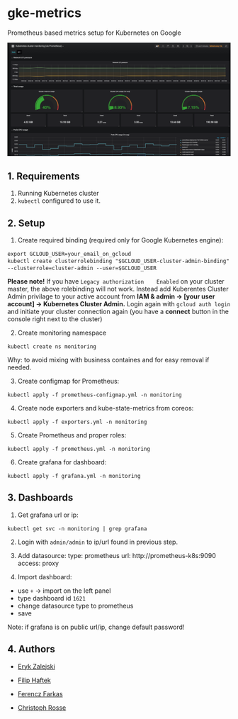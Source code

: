 # gke-metrics
Prometheus based metrics setup for Kubernetes on Google

![sample dashboard](images/sample_dashboard.png)

## 1. Requirements

1. Running Kubernetes cluster
2. `kubectl` configured to use it.

## 2. Setup

1. Create required binding (required only for Google Kubernetes engine):
```
export GCLOUD_USER=your_email_on_gcloud
kubectl create clusterrolebinding "$GCLOUD_USER-cluster-admin-binding" --clusterrole=cluster-admin --user=$GCLOUD_USER
```

**Please note!** If you have ```Legacy authorization	Enabled``` on your cluster master, the above rolebinding will not work. Instead add Kuberentes Cluster Admin privilage to your active account from **IAM & admin  -> [your user account] -> Kubernetes Cluster Admin.**
Login again with ```gcloud auth login``` and initiate your cluster connection again (you have a **connect** button in the console right next to the cluster)

2. Create monitoring namespace
```
kubectl create ns monitoring
```
Why: to avoid mixing with business containes and for easy removal if needed.

3. Create configmap for Prometheus:
```
kubectl apply -f prometheus-configmap.yml -n monitoring
```

4. Create node exporters and kube-state-metrics from coreos:
```
kubectl apply -f exporters.yml -n monitoring
```

5. Create Prometheus and proper roles:
```
kubectl apply -f prometheus.yml -n monitoring
```

6. Create grafana for dashboard:
```
kubectl apply -f grafana.yml -n monitoring
```

## 3. Dashboards

1. Get grafana url or ip:
```
kubectl get svc -n monitoring | grep grafana
```

2. Login with `admin/admin` to ip/url found in previous step.

3. Add datasource:
type: prometheus
url: http://prometheus-k8s:9090
access: proxy

4. Import dashboard:
- use `+` -> import on the left panel
- type dashboard id `1621`
- change datasource type to prometheus
- save

Note: if grafana is on public url/ip, change default password!



## 4. Authors

- [Eryk Zalejski](https://github.com/ezalejski)

- [Filip Haftek](https://github.com/filiphaftek)

- [Ferencz Farkas](https://github.com/WhiteWolf99)

- [Christoph Rosse](https://github.com/gries)